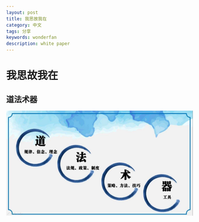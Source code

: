 ```yaml
---
layout: post
title: 我思故我在
category: 中文
tags: 分享
keywords: wonderfan
description: white paper
---
```


# 我思故我在

## 道法术器

![道法术器](../images/post/1.jpg)
